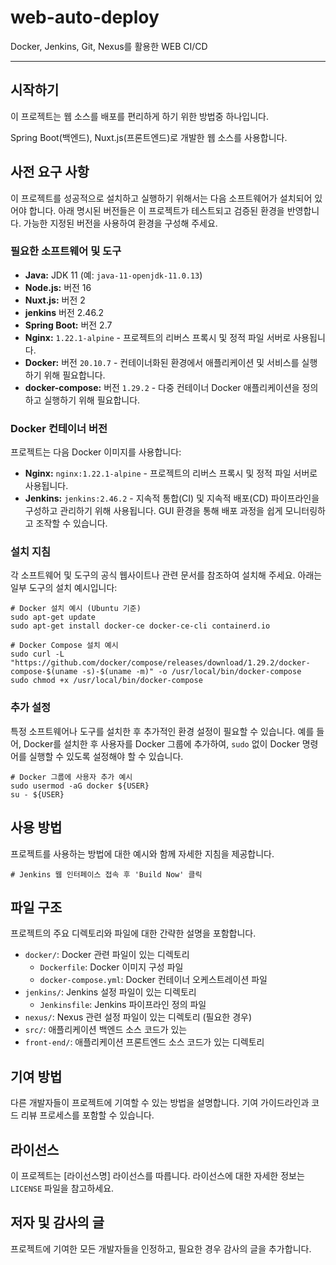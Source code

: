 # web-auto-deploy
Docker, Jenkins, Git, Nexus를 활용한 WEB CI/CD 

---

## 시작하기

이 프로젝트는 웹 소스를 배포를 편리하게 하기 위한 방법중 하나입니다.

Spring Boot(백엔드), Nuxt.js(프론트엔드)로 개발한 웹 소스를 사용합니다. 

## 사전 요구 사항

이 프로젝트를 성공적으로 설치하고 실행하기 위해서는 다음 소프트웨어가 설치되어 있어야 합니다. 아래 명시된 버전들은 이 프로젝트가 테스트되고 검증된 환경을 반영합니다. 가능한 지정된 버전을 사용하여 환경을 구성해 주세요.

### 필요한 소프트웨어 및 도구

- **Java:** JDK 11 (예: `java-11-openjdk-11.0.13`)
- **Node.js:** 버전 16
- **Nuxt.js:** 버전 2
- **jenkins** 버전 2.46.2
- **Spring Boot:** 버전 2.7
- **Nginx:** `1.22.1-alpine` - 프로젝트의 리버스 프록시 및 정적 파일 서버로 사용됩니다.
- **Docker:** 버전 `20.10.7` - 컨테이너화된 환경에서 애플리케이션 및 서비스를 실행하기 위해 필요합니다.
- **docker-compose:** 버전 `1.29.2` - 다중 컨테이너 Docker 애플리케이션을 정의하고 실행하기 위해 필요합니다.

### Docker 컨테이너 버전

프로젝트는 다음 Docker 이미지를 사용합니다:

- **Nginx:** `nginx:1.22.1-alpine` - 프로젝트의 리버스 프록시 및 정적 파일 서버로 사용됩니다.
- **Jenkins:** `jenkins:2.46.2` - 지속적 통합(CI) 및 지속적 배포(CD) 파이프라인을 구성하고 관리하기 위해 사용됩니다. GUI 환경을 통해 배포 과정을 쉽게 모니터링하고 조작할 수 있습니다.

### 설치 지침

각 소프트웨어 및 도구의 공식 웹사이트나 관련 문서를 참조하여 설치해 주세요. 아래는 일부 도구의 설치 예시입니다:

```
# Docker 설치 예시 (Ubuntu 기준)
sudo apt-get update
sudo apt-get install docker-ce docker-ce-cli containerd.io

# Docker Compose 설치 예시
sudo curl -L "https://github.com/docker/compose/releases/download/1.29.2/docker-compose-$(uname -s)-$(uname -m)" -o /usr/local/bin/docker-compose
sudo chmod +x /usr/local/bin/docker-compose
```

### 추가 설정

특정 소프트웨어나 도구를 설치한 후 추가적인 환경 설정이 필요할 수 있습니다. 예를 들어, Docker를 설치한 후 사용자를 Docker 그룹에 추가하여, `sudo` 없이 Docker 명령어를 실행할 수 있도록 설정해야 할 수 있습니다.

```
# Docker 그룹에 사용자 추가 예시
sudo usermod -aG docker ${USER}
su - ${USER}
```



## 사용 방법

프로젝트를 사용하는 방법에 대한 예시와 함께 자세한 지침을 제공합니다.

```
# Jenkins 웹 인터페이스 접속 후 'Build Now' 클릭
```

## 파일 구조

프로젝트의 주요 디렉토리와 파일에 대한 간략한 설명을 포함합니다.

- `docker/`: Docker 관련 파일이 있는 디렉토리
    - `Dockerfile`: Docker 이미지 구성 파일
    - `docker-compose.yml`: Docker 컨테이너 오케스트레이션 파일
- `jenkins/`: Jenkins 설정 파일이 있는 디렉토리
    - `Jenkinsfile`: Jenkins 파이프라인 정의 파일
- `nexus/`: Nexus 관련 설정 파일이 있는 디렉토리 (필요한 경우)
- `src/`: 애플리케이션 백엔드 소스 코드가 있는 
- `front-end/`: 애플리케이션 프론트엔드 소스 코드가 있는 디렉토리

## 기여 방법

다른 개발자들이 프로젝트에 기여할 수 있는 방법을 설명합니다. 기여 가이드라인과 코드 리뷰 프로세스를 포함할 수 있습니다.

## 라이선스

이 프로젝트는 [라이선스명] 라이선스를 따릅니다. 라이선스에 대한 자세한 정보는 `LICENSE` 파일을 참고하세요.

## 저자 및 감사의 글

프로젝트에 기여한 모든 개발자들을 인정하고, 필요한 경우 감사의 글을 추가합니다.

